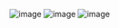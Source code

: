 ![image](https://github.com/user-attachments/assets/d5597dbf-9085-4aac-8c25-81ef2381bccb)
![image](https://github.com/user-attachments/assets/a38ce100-24fa-4de7-885d-9d4274f4b58a)
![image](https://github.com/user-attachments/assets/5ab718e8-d5cf-4293-a9b0-12bf4ff4b2a2)
